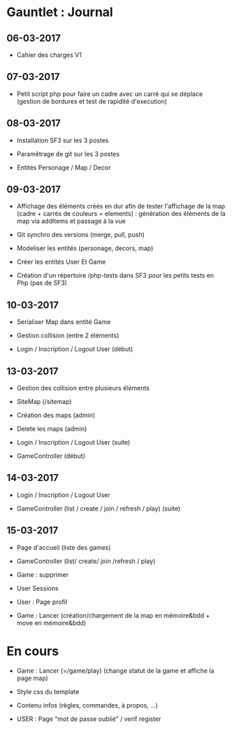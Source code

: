 # Gauntlet : Journal


## 06-03-2017

- Cahier des charges V1
              
## 07-03-2017

- Petit script php pour faire un cadre avec un carré qui se déplace (gestion de bordures et test de rapidité d'execution)

## 08-03-2017

- Installation SF3 sur les 3 postes

- Paramêtrage de git sur les 3 postes

- Entités Personage / Map / Decor

## 09-03-2017

- Affichage des éléments créés en dur afin de tester l'affichage de la map (cadre + carrés de couleurs = elements) 
	: génération des éléments de la map via addItems et passage à la vue
	
- Git synchro des versions (merge, pull, push)

- Modeliser les entités (personage, decors, map)

- Créer les entités User Et Game

- Création d'un répertoire /php-tests dans SF3 pour les petits tests en Php (pas de SF3)

## 10-03-2017

- Serialiser Map dans entité Game

- Gestion collision (entre 2 éléments)

- Login / Inscription / Logout User (début)

## 13-03-2017

- Gestion des collision entre plusieurs éléments

- SiteMap (/sitemap)

- Création des maps (admin)

- Delete les maps (admin)

- Login / Inscription / Logout User (suite)

- GameController (début)

## 14-03-2017

- Login / Inscription / Logout User

- GameController (list / create / join / refresh / play) (suite)

## 15-03-2017

- Page d'accueil (liste des games)

- GameController (list/ create/ join /refresh / play)

- Game : supprimer

- User Sessions

- User : Page profil

- Game : Lancer (création/chargement de la map en mémoire&bdd + move en mémoire&bdd)

# En cours

- Game : Lancer (=/game/play) (change statut de la game et affiche la page map)

- Style css du template

- Contenu infos (règles, commandes, à propos, ...)

- USER : Page "mot de passe oublié" / verif register



